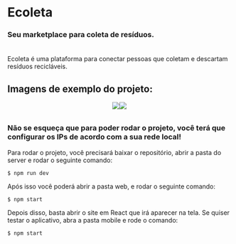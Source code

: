 <h1>Ecoleta</h1>

<h3>Seu marketplace para coleta de resíduos.<br><br></h3>

<p>Ecoleta é uma plataforma para conectar pessoas que coletam e descartam resíduos recicláveis.</p>

<h2>Imagens de exemplo do projeto:</h2>

<div style="display: flex; justify-content: center; margin-bottom: 32px;">
<img src="https://i.imgur.com/4EOLvHp.png" style="max-height: 400px; width: auto;">
<img src="https://i.imgur.com/KB4nN68.png" style="max-width: 600px; height: auto;">
</div>

<h3>Não se esqueça que para poder rodar o projeto, você terá que configurar os IPs de acordo com a sua rede local!</h3>

<p>Para rodar o projeto, você precisará baixar o repositório, abrir a pasta do server e rodar o seguinte comando:</p>

<p><code>$ npm run dev</code></p>

<p>Após isso você poderá abrir a pasta web, e rodar o seguinte comando:</p>

<p><code>$ npm start</code></p>

<p>Depois disso, basta abrir o site em React que irá aparecer na tela. Se quiser testar o aplicativo, abra a pasta mobile e rode o comando:</p>

<p><code>$ npm start</code></p>

